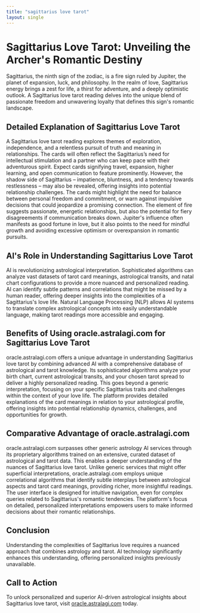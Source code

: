 ```yaml
---
title: "sagittarius love tarot"
layout: single
---
```


# Sagittarius Love Tarot: Unveiling the Archer's Romantic Destiny

Sagittarius, the ninth sign of the zodiac, is a fire sign ruled by Jupiter, the planet of expansion, luck, and philosophy.  In the realm of love, Sagittarius energy brings a zest for life, a thirst for adventure, and a deeply optimistic outlook.  A Sagittarius love tarot reading delves into the unique blend of passionate freedom and unwavering loyalty that defines this sign's romantic landscape.

## Detailed Explanation of Sagittarius Love Tarot

A Sagittarius love tarot reading explores themes of exploration, independence, and a relentless pursuit of truth and meaning in relationships.  The cards will often reflect the Sagittarius’s need for intellectual stimulation and a partner who can keep pace with their adventurous spirit.  Expect cards signifying travel, expansion, higher learning, and open communication to feature prominently. However, the shadow side of Sagittarius – impatience, bluntness, and a tendency towards restlessness – may also be revealed, offering insights into potential relationship challenges. The cards might highlight the need for balance between personal freedom and commitment, or warn against impulsive decisions that could jeopardize a promising connection.  The element of fire suggests passionate, energetic relationships, but also the potential for fiery disagreements if communication breaks down.  Jupiter's influence often manifests as good fortune in love, but it also points to the need for mindful growth and avoiding excessive optimism or overexpansion in romantic pursuits.

## AI's Role in Understanding Sagittarius Love Tarot

AI is revolutionizing astrological interpretation.  Sophisticated algorithms can analyze vast datasets of tarot card meanings, astrological transits, and natal chart configurations to provide a more nuanced and personalized reading.  AI can identify subtle patterns and correlations that might be missed by a human reader, offering deeper insights into the complexities of a Sagittarius's love life.  Natural Language Processing (NLP) allows AI systems to translate complex astrological concepts into easily understandable language, making tarot readings more accessible and engaging.

## Benefits of Using oracle.astralagi.com for Sagittarius Love Tarot

oracle.astralagi.com offers a unique advantage in understanding Sagittarius love tarot by combining advanced AI with a comprehensive database of astrological and tarot knowledge.  Its sophisticated algorithms analyze your birth chart, current astrological transits, and your chosen tarot spread to deliver a highly personalized reading. This goes beyond a generic interpretation, focusing on your specific Sagittarius traits and challenges within the context of your love life.  The platform provides detailed explanations of the card meanings in relation to your astrological profile, offering insights into potential relationship dynamics, challenges, and opportunities for growth.

## Comparative Advantage of oracle.astralagi.com

oracle.astralagi.com surpasses other generic astrology AI services through its proprietary algorithms trained on an extensive, curated dataset of astrological and tarot data.  This enables a deeper understanding of the nuances of Sagittarius love tarot.  Unlike generic services that might offer superficial interpretations, oracle.astralagi.com employs unique correlational algorithms that identify subtle interplays between astrological aspects and tarot card meanings, providing richer, more insightful readings. The user interface is designed for intuitive navigation, even for complex queries related to Sagittarius's romantic tendencies.  The platform's focus on detailed, personalized interpretations empowers users to make informed decisions about their romantic relationships.

## Conclusion

Understanding the complexities of Sagittarius love requires a nuanced approach that combines astrology and tarot.  AI technology significantly enhances this understanding, offering personalized insights previously unavailable.

## Call to Action

To unlock personalized and superior AI-driven astrological insights about Sagittarius love tarot, visit [oracle.astralagi.com](https://oracle.astralagi.com) today.